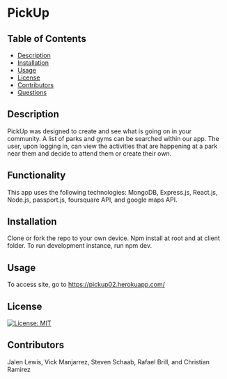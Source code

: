 # PickUp

## Table of Contents
* [Description](#description)
* [Installation](#installation)
* [Usage](#usage)
* [License](#license)
* [Contributors](#contributors)
* [Questions](#questions)

## Description
PickUp was designed to create and see what is going on in your community. A list of parks and gyms can be searched within our app. The user, upon logging in, can view the activities that are happening at a park near them and decide to attend them or create their own.

## Functionality

This app uses the following technologies: MongoDB, Express.js, React.js, Node.js, passport.js, foursquare API, and google maps API.

## Installation
Clone or fork the repo to your own device. Npm install at root and at client folder. To run development instance, run npm dev. 

## Usage

To access site, go to https://pickup02.herokuapp.com/


## License
[![License: MIT](https://img.shields.io/badge/License-MIT-yellow.svg)](https://opensource.org/licenses/MIT)

## Contributors
Jalen Lewis, Vick Manjarrez, Steven Schaab, Rafael Brill, and Christian Ramirez
